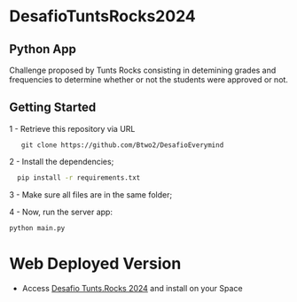 # DesafioTuntsRocks2024

##  Python App 

Challenge proposed by Tunts Rocks consisting in detemining grades and frequencies to determine whether or not the students were approved or not.

## Getting Started

1 - Retrieve this repository via URL

 ```git
    git clone https://github.com/Btwo2/DesafioEverymind
 ```
2 - Install the dependencies;

 ```cmd
   pip install -r requirements.txt
 ```
3 - Make sure all files are in the same folder;

4 - Now, run the server app:

 ```cmd
 python main.py
 ```
# Web Deployed Version

- Access [Desafio Tunts.Rocks 2024](https://desafiotrocks24-1-q8445173.deta.app/) and install on your Space
 
